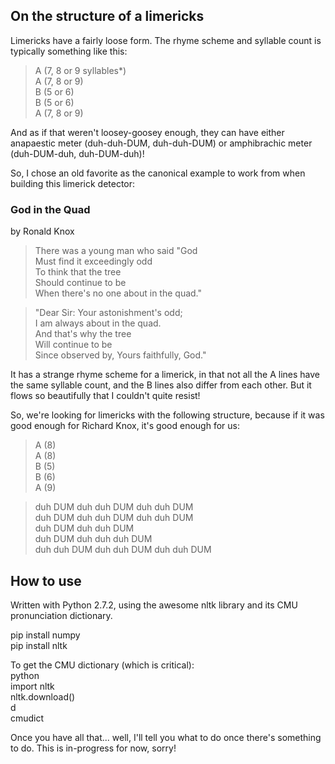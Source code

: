 ## On the structure of a limericks

Limericks have a fairly loose form. The rhyme scheme and syllable count is typically something like this:

> A (7, 8 or 9 syllables*)  
> A (7, 8 or 9)  
> B (5 or 6)  
> B (5 or 6)  
> A (7, 8 or 9)

And as if that weren't loosey-goosey enough, they can have either anapaestic meter (duh-duh-DUM, duh-duh-DUM) or amphibrachic meter (duh-DUM-duh, duh-DUM-duh)!

So, I chose an old favorite as the canonical example to work from when building this limerick detector:

### God in the Quad  
by Ronald Knox

> There was a young man who said "God  
> Must find it exceedingly odd  
> To think that the tree  
> Should continue to be  
> When there's no one about in the quad."  

> "Dear Sir: Your astonishment's odd;  
> I am always about in the quad.  
> And that's why the tree  
> Will continue to be  
> Since observed by, Yours faithfully, God."

It has a strange rhyme scheme for a limerick, in that not all the A lines have the same syllable count, and the 
B lines also differ from each other. But it flows so beautifully that I couldn't quite resist!

So, we're looking for limericks with the following structure, because if it was good enough for Richard Knox, it's good enough for us:  
  
> A (8)  
> A (8)  
> B (5)  
> B (6)   
> A (9)  
  
> duh DUM duh duh DUM duh duh DUM  
> duh DUM duh duh DUM duh duh DUM  
> duh DUM duh duh DUM   
> duh DUM duh duh duh DUM  
> duh duh DUM duh duh DUM duh duh DUM


## How to use

Written with Python 2.7.2, using the awesome nltk library and its CMU pronunciation dictionary. 

pip install numpy  
pip install nltk  
  
To get the CMU dictionary (which is critical):  
python  
import nltk  
nltk.download()  
d  
cmudict  
  
Once you have all that... well, I'll tell you what to do once there's something to do. This is in-progress for now, sorry!